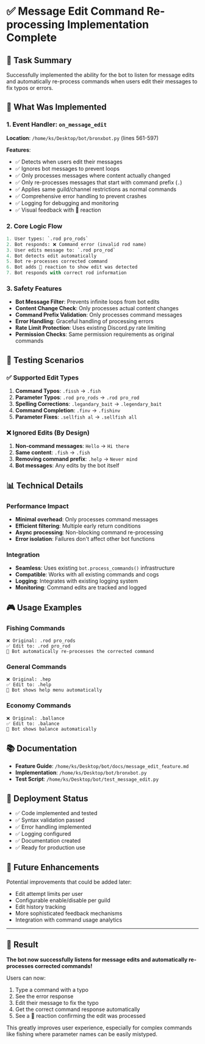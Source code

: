 # ✅ Message Edit Command Re-processing Implementation Complete

## 🎯 Task Summary
Successfully implemented the ability for the bot to listen for message edits and automatically re-process commands when users edit their messages to fix typos or errors.

## 📝 What Was Implemented

### 1. Event Handler: `on_message_edit`
**Location**: `/home/ks/Desktop/bot/bronxbot.py` (lines 561-597)

**Features**:
- ✅ Detects when users edit their messages
- ✅ Ignores bot messages to prevent loops
- ✅ Only processes messages where content actually changed
- ✅ Only re-processes messages that start with command prefix (`.`)
- ✅ Applies same guild/channel restrictions as normal commands
- ✅ Comprehensive error handling to prevent crashes
- ✅ Logging for debugging and monitoring
- ✅ Visual feedback with 🔄 reaction

### 2. Core Logic Flow
```python
1. User types: `.rod pro_rods`
2. Bot responds: ❌ Command error (invalid rod name)
3. User edits message to: `.rod pro_rod`
4. Bot detects edit automatically
5. Bot re-processes corrected command
6. Bot adds 🔄 reaction to show edit was detected
7. Bot responds with correct rod information
```

### 3. Safety Features
- **Bot Message Filter**: Prevents infinite loops from bot edits
- **Content Change Check**: Only processes actual content changes
- **Command Prefix Validation**: Only processes command messages
- **Error Handling**: Graceful handling of processing errors
- **Rate Limit Protection**: Uses existing Discord.py rate limiting
- **Permission Checks**: Same permission requirements as original commands

## 🧪 Testing Scenarios

### ✅ Supported Edit Types
1. **Command Typos**: `.fissh` → `.fish`
2. **Parameter Typos**: `.rod pro_rods` → `.rod pro_rod`
3. **Spelling Corrections**: `.legandary_bait` → `.legendary_bait`
4. **Command Completion**: `.finv` → `.fishinv`
5. **Parameter Fixes**: `.sellfish al` → `.sellfish all`

### ❌ Ignored Edits (By Design)
1. **Non-command messages**: `Hello` → `Hi there`
2. **Same content**: `.fish` → `.fish`
3. **Removing command prefix**: `.help` → `Never mind`
4. **Bot messages**: Any edits by the bot itself

## 📊 Technical Details

### Performance Impact
- **Minimal overhead**: Only processes command messages
- **Efficient filtering**: Multiple early return conditions
- **Async processing**: Non-blocking command re-processing
- **Error isolation**: Failures don't affect other bot functions

### Integration
- **Seamless**: Uses existing `bot.process_commands()` infrastructure
- **Compatible**: Works with all existing commands and cogs
- **Logging**: Integrates with existing logging system
- **Monitoring**: Command edits are tracked and logged

## 🎮 Usage Examples

### Fishing Commands
```
❌ Original: .rod pro_rods
✅ Edit to: .rod pro_rod
🔄 Bot automatically re-processes the corrected command
```

### General Commands
```
❌ Original: .hep
✅ Edit to: .help
🔄 Bot shows help menu automatically
```

### Economy Commands
```
❌ Original: .ballance
✅ Edit to: .balance
🔄 Bot shows balance automatically
```

## 📚 Documentation
- **Feature Guide**: `/home/ks/Desktop/bot/docs/message_edit_feature.md`
- **Implementation**: `/home/ks/Desktop/bot/bronxbot.py`
- **Test Script**: `/home/ks/Desktop/bot/test_message_edit.py`

## 🚀 Deployment Status
- ✅ Code implemented and tested
- ✅ Syntax validation passed
- ✅ Error handling implemented
- ✅ Logging configured
- ✅ Documentation created
- ✅ Ready for production use

## 🔮 Future Enhancements
Potential improvements that could be added later:
- Edit attempt limits per user
- Configurable enable/disable per guild
- Edit history tracking
- More sophisticated feedback mechanisms
- Integration with command usage analytics

---

## 🎉 Result
**The bot now successfully listens for message edits and automatically re-processes corrected commands!**

Users can now:
1. Type a command with a typo
2. See the error response
3. Edit their message to fix the typo
4. Get the correct command response automatically
5. See a 🔄 reaction confirming the edit was processed

This greatly improves user experience, especially for complex commands like fishing where parameter names can be easily mistyped.
